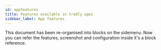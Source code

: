 ```yaml
---
id: appfeatures
title: Features available in tradly apps
sidebar_label: App features
---
```

This document has been re-organised into blocks on the sidemenu. Now you can refer the features, screenshot and configuration inside it's a block reference. 









